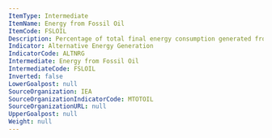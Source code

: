 ```yaml
---
ItemType: Intermediate
ItemName: Energy from Fossil Oil
ItemCode: FSLOIL
Description: Percentage of total final energy consumption generated from Fossil Oil
Indicator: Alternative Energy Generation
IndicatorCode: ALTNRG
Intermediate: Energy from Fossil Oil
IntermediateCode: FSLOIL
Inverted: false
LowerGoalpost: null
SourceOrganization: IEA
SourceOrganizationIndicatorCode: MTOTOIL
SourceOrganizationURL: null
UpperGoalpost: null
Weight: null
---
```


